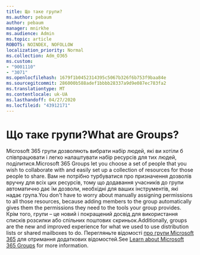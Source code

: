```yaml
---
title: Що таке групи?
ms.author: pebaum
author: pebaum
manager: mnirkhe
ms.audience: Admin
ms.topic: article
ROBOTS: NOINDEX, NOFOLLOW
localization_priority: Normal
ms.collection: Adm_O365
ms.custom:
- "9001110"
- "3071"
ms.openlocfilehash: 1679f1b0452314395c5067b326f6b753f9baa84e
ms.sourcegitcommit: 286000b588adef1bbbb28337a9d9e087ec783fa2
ms.translationtype: MT
ms.contentlocale: uk-UA
ms.lasthandoff: 04/27/2020
ms.locfileid: "43912171"
---
```

# <a name="what-are-groups"></a><span data-ttu-id="e191a-102">Що таке групи?</span><span class="sxs-lookup"><span data-stu-id="e191a-102">What are Groups?</span></span>

<span data-ttu-id="e191a-103">Microsoft 365 групи дозволяють вибрати набір людей, які ви хотіли б співпрацювати і легко налаштувати набір ресурсів для тих людей, поділитися.</span><span class="sxs-lookup"><span data-stu-id="e191a-103">Microsoft 365 Groups let you choose a set of people that you wish to collaborate with and easily set up a collection of resources for those people to share.</span></span> <span data-ttu-id="e191a-104">Вам не потрібно турбуватися про призначення дозволів вручну для всіх цих ресурсів, тому що додавання учасників до групи автоматично дає їм дозволи, необхідні для ваших інструментів, які надає група.</span><span class="sxs-lookup"><span data-stu-id="e191a-104">You don't have to worry about manually assigning permissions to all those resources, because adding members to the group automatically gives them the permissions they need to the tools your group provides.</span></span> <span data-ttu-id="e191a-105">Крім того, групи – це новий і покращений досвід для використання списків розсилки або спільних поштових скриньок.</span><span class="sxs-lookup"><span data-stu-id="e191a-105">Additionally, groups are the new and improved experience for what we used to use distribution lists or shared mailboxes to do.</span></span>  <span data-ttu-id="e191a-106">Перегляньте відомості [про групи Microsoft 365](https://support.office.com/article/b565caa1-5c40-40ef-9915-60fdb2d97fa2) для отримання додаткових відомостей.</span><span class="sxs-lookup"><span data-stu-id="e191a-106">See [Learn about Microsoft 365 Groups](https://support.office.com/article/b565caa1-5c40-40ef-9915-60fdb2d97fa2) for more information.</span></span> 